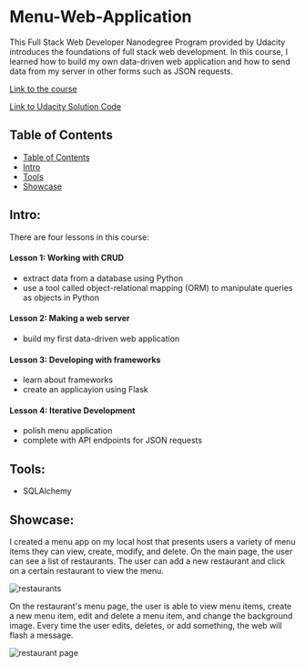 # Menu-Web-Application
This Full Stack Web Developer Nanodegree Program provided by Udacity introduces the foundations of full stack web development. In this course, I learned how to build my own data-driven web application and how to send data from my server in other forms such as JSON requests. 


[Link to the course](https://www.udacity.com/course/full-stack-foundations--ud088)

[Link to Udacity Solution Code](https://github.com/udacity/Full-Stack-Foundations)

## Table of Contents
- [Table of Contents](#table-of-contents)
- [Intro](#intro)
- [Tools](#tools)
- [Showcase](#showcase)

## Intro: 
There are four lessons in this course:

#### Lesson 1: Working with CRUD
- extract data from a database using Python
- use a tool called object-relational mapping (ORM) to manipulate queries as objects in Python 
#### Lesson 2: Making a web server
- build my first data-driven web application 
#### Lesson 3: Developing with frameworks
- learn about frameworks
- create an applicayion using Flask
#### Lesson 4: Iterative Development
- polish menu application
- complete with API endpoints for JSON requests

## Tools:
- SQLAlchemy 

## Showcase:
I created a menu app on my local host that presents users a variety of menu items they can view, create, modify, and delete. On the main page, the user can see a list of restaurants. The user can add a new restaurant and click on a certain restaurant to view the menu. 

![restaurants](https://user-images.githubusercontent.com/71456398/148838295-ac923bac-7ef0-4df8-89e4-6d30a98366ea.jpg)

On the restaurant's menu page, the user is able to view menu items, create a new menu item, edit and delete a menu item, and change the background image. Every time the user edits, deletes, or add something, the web will flash a message.

![restaurant page](https://user-images.githubusercontent.com/71456398/148838551-802ec6fb-0fea-4e23-8576-66c70d63185a.jpg)
